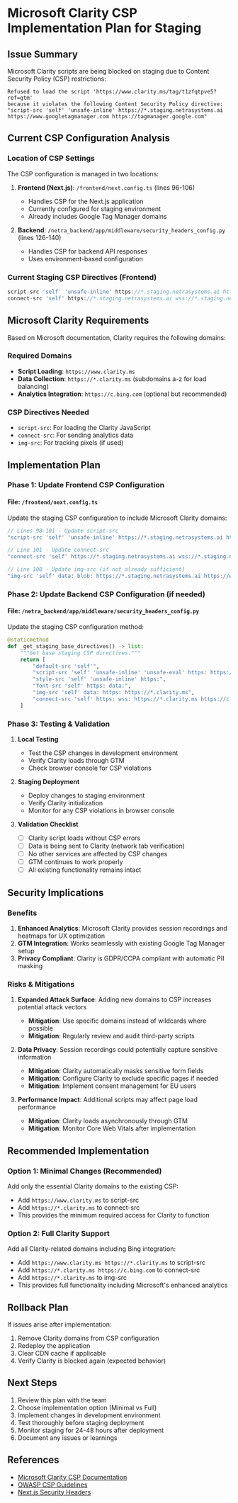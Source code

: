 # Microsoft Clarity CSP Implementation Plan for Staging

## Issue Summary
Microsoft Clarity scripts are being blocked on staging due to Content Security Policy (CSP) restrictions:
```
Refused to load the script 'https://www.clarity.ms/tag/t1zfqtpve5?ref=gtm' 
because it violates the following Content Security Policy directive: 
"script-src 'self' 'unsafe-inline' https://*.staging.netrasystems.ai https://www.googletagmanager.com https://tagmanager.google.com"
```

## Current CSP Configuration Analysis

### Location of CSP Settings
The CSP configuration is managed in two locations:

1. **Frontend (Next.js)**: `/frontend/next.config.ts` (lines 96-106)
   - Handles CSP for the Next.js application
   - Currently configured for staging environment
   - Already includes Google Tag Manager domains

2. **Backend**: `/netra_backend/app/middleware/security_headers_config.py` (lines 126-140)
   - Handles CSP for backend API responses
   - Uses environment-based configuration

### Current Staging CSP Directives (Frontend)
```javascript
script-src 'self' 'unsafe-inline' https://*.staging.netrasystems.ai https://www.googletagmanager.com https://tagmanager.google.com
connect-src 'self' https://*.staging.netrasystems.ai wss://*.staging.netrasystems.ai https://www.google-analytics.com https://analytics.google.com https://www.googletagmanager.com
```

## Microsoft Clarity Requirements

Based on Microsoft documentation, Clarity requires the following domains:

### Required Domains
- **Script Loading**: `https://www.clarity.ms`
- **Data Collection**: `https://*.clarity.ms` (subdomains a-z for load balancing)
- **Analytics Integration**: `https://c.bing.com` (optional but recommended)

### CSP Directives Needed
- `script-src`: For loading the Clarity JavaScript
- `connect-src`: For sending analytics data
- `img-src`: For tracking pixels (if used)

## Implementation Plan

### Phase 1: Update Frontend CSP Configuration

#### File: `/frontend/next.config.ts`
Update the staging CSP configuration to include Microsoft Clarity domains:

```javascript
// Lines 98-101 - Update script-src
"script-src 'self' 'unsafe-inline' https://*.staging.netrasystems.ai https://www.googletagmanager.com https://tagmanager.google.com https://www.clarity.ms https://*.clarity.ms",

// Line 101 - Update connect-src
"connect-src 'self' https://*.staging.netrasystems.ai wss://*.staging.netrasystems.ai https://www.google-analytics.com https://analytics.google.com https://www.googletagmanager.com https://*.clarity.ms https://c.bing.com",

// Line 100 - Update img-src (if not already sufficient)
"img-src 'self' data: blob: https://*.staging.netrasystems.ai https://www.googletagmanager.com https://*.clarity.ms",
```

### Phase 2: Update Backend CSP Configuration (if needed)

#### File: `/netra_backend/app/middleware/security_headers_config.py`
Update the staging CSP configuration method:

```python
@staticmethod
def _get_staging_base_directives() -> list:
    """Get base staging CSP directives."""
    return [
        "default-src 'self'",
        "script-src 'self' 'unsafe-inline' 'unsafe-eval' https: https://www.clarity.ms https://*.clarity.ms",
        "style-src 'self' 'unsafe-inline' https:",
        "font-src 'self' https: data:",
        "img-src 'self' data: https: https://*.clarity.ms",
        "connect-src 'self' https: wss: https://*.clarity.ms https://c.bing.com"
    ]
```

### Phase 3: Testing & Validation

1. **Local Testing**
   - Test the CSP changes in development environment
   - Verify Clarity loads through GTM
   - Check browser console for CSP violations

2. **Staging Deployment**
   - Deploy changes to staging environment
   - Verify Clarity initialization
   - Monitor for any CSP violations in browser console

3. **Validation Checklist**
   - [ ] Clarity script loads without CSP errors
   - [ ] Data is being sent to Clarity (network tab verification)
   - [ ] No other services are affected by CSP changes
   - [ ] GTM continues to work properly
   - [ ] All existing functionality remains intact

## Security Implications

### Benefits
1. **Enhanced Analytics**: Microsoft Clarity provides session recordings and heatmaps for UX optimization
2. **GTM Integration**: Works seamlessly with existing Google Tag Manager setup
3. **Privacy Compliant**: Clarity is GDPR/CCPA compliant with automatic PII masking

### Risks & Mitigations
1. **Expanded Attack Surface**: Adding new domains to CSP increases potential attack vectors
   - **Mitigation**: Use specific domains instead of wildcards where possible
   - **Mitigation**: Regularly review and audit third-party scripts

2. **Data Privacy**: Session recordings could potentially capture sensitive information
   - **Mitigation**: Clarity automatically masks sensitive form fields
   - **Mitigation**: Configure Clarity to exclude specific pages if needed
   - **Mitigation**: Implement consent management for EU users

3. **Performance Impact**: Additional scripts may affect page load performance
   - **Mitigation**: Clarity loads asynchronously through GTM
   - **Mitigation**: Monitor Core Web Vitals after implementation

## Recommended Implementation

### Option 1: Minimal Changes (Recommended)
Add only the essential Clarity domains to the existing CSP:
- Add `https://www.clarity.ms` to script-src
- Add `https://*.clarity.ms` to connect-src
- This provides the minimum required access for Clarity to function

### Option 2: Full Clarity Support
Add all Clarity-related domains including Bing integration:
- Add `https://www.clarity.ms https://*.clarity.ms` to script-src
- Add `https://*.clarity.ms https://c.bing.com` to connect-src
- Add `https://*.clarity.ms` to img-src
- This provides full functionality including Microsoft's enhanced analytics

## Rollback Plan
If issues arise after implementation:
1. Remove Clarity domains from CSP configuration
2. Redeploy the application
3. Clear CDN cache if applicable
4. Verify Clarity is blocked again (expected behavior)

## Next Steps
1. Review this plan with the team
2. Choose implementation option (Minimal vs Full)
3. Implement changes in development environment
4. Test thoroughly before staging deployment
5. Monitor staging for 24-48 hours after deployment
6. Document any issues or learnings

## References
- [Microsoft Clarity CSP Documentation](https://learn.microsoft.com/en-us/clarity/setup-and-installation/clarity-csp)
- [OWASP CSP Guidelines](https://owasp.org/www-project-secure-headers/#content-security-policy)
- [Next.js Security Headers](https://nextjs.org/docs/advanced-features/security-headers)